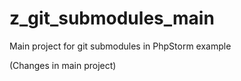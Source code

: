 z_git_submodules_main
=====================

Main project for git submodules in PhpStorm example

(Changes in main project)
